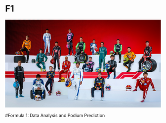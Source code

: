 # F1

<p align="center">
  <img src="2025_F1.jpg" alt="F1 Logo" width="750"/>
</p>

#Formula 1: Data Analysis and Podium Prediction 

